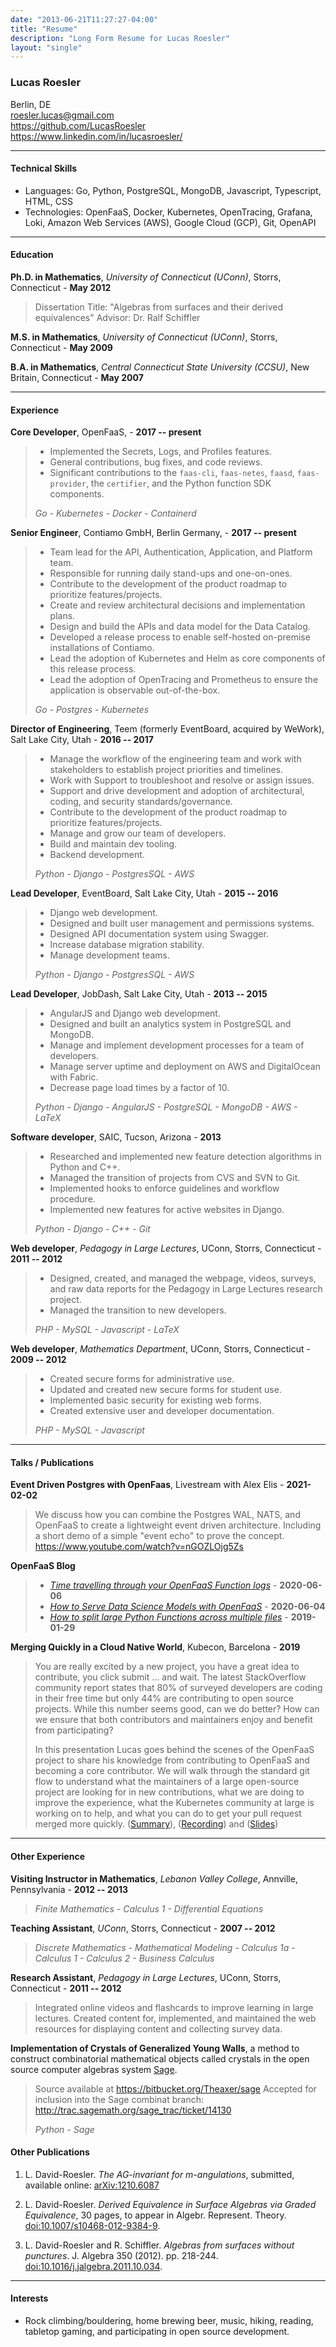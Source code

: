 ```yaml
---
date: "2013-06-21T11:27:27-04:00"
title: "Resume"
description: "Long Form Resume for Lucas Roesler"
layout: "single"
---
```


### Lucas Roesler
Berlin, DE \
<roesler.lucas@gmail.com>\
<https://github.com/LucasRoesler>\
<https://www.linkedin.com/in/lucasroesler/>

---
#### Technical  Skills
* Languages: Go, Python, PostgreSQL, MongoDB, Javascript, Typescript, HTML, CSS
* Technologies: OpenFaaS, Docker, Kubernetes, OpenTracing, Grafana, Loki, Amazon Web Services (AWS), Google Cloud (GCP), Git, OpenAPI

---

#### Education
**Ph.D. in Mathematics**, *University of Connecticut (UConn)*, Storrs, Connecticut - **May 2012**

>Dissertation Title: "Algebras from surfaces and their derived equivalences"
>Advisor: Dr. Ralf Schiffler

**M.S. in Mathematics**, *University of Connecticut (UConn)*, Storrs, Connecticut - **May 2009**

**B.A. in Mathematics**, *Central Connecticut State University (CCSU)*, New Britain, Connecticut - **May 2007**

---

#### Experience
**Core Developer**, OpenFaaS, - **2017 -- present**

> - Implemented the Secrets, Logs, and Profiles features.
> - General contributions, bug fixes, and code reviews.
> - Significant contributions to the `faas-cli`, `faas-netes`, `faasd`, `faas-provider`, the `certifier`, and the Python function SDK components.
>
> *Go - Kubernetes - Docker - Containerd*

**Senior Engineer**, Contiamo GmbH, Berlin Germany, - **2017 -- present**

> - Team lead for the API, Authentication, Application, and Platform team.
> - Responsible for running daily stand-ups and one-on-ones.
> - Contribute to the development of the product roadmap to prioritize features/projects.
> - Create and review architectural decisions and implementation plans.
> - Design and build the APIs and data model for the Data Catalog.
> - Developed a release process to enable self-hosted on-premise installations of Contiamo.
> - Lead the adoption of Kubernetes and Helm as core components of this release process.
> - Lead the adoption of OpenTracing and Prometheus to ensure the application is observable out-of-the-box.
>
> *Go - Postgres - Kubernetes*

**Director of Engineering**, Teem (formerly EventBoard, acquired by WeWork), Salt Lake City, Utah - **2016 -- 2017**

> - Manage the workflow of the engineering team and work with stakeholders to establish project priorities and timelines.
> - Work with Support to troubleshoot and resolve or assign issues.
> - Support and drive development and adoption of architectural, coding, and security standards/governance.
> - Contribute to the development of the product roadmap to prioritize features/projects.
> - Manage and grow our team of developers.
> - Build and maintain dev tooling.
> - Backend development.
>
> *Python - Django - PostgresSQL - AWS*

**Lead Developer**, EventBoard, Salt Lake City, Utah - **2015 -- 2016**

> - Django web development.
> - Designed and built user management and permissions systems.
> - Designed API documentation system using Swagger.
> - Increase database migration stability.
> - Manage development teams.
>
> *Python - Django - PostgresSQL - AWS*

**Lead Developer**, JobDash, Salt Lake City, Utah - **2013 -- 2015**

> - AngularJS and Django web development.
> - Designed and built an analytics system in PostgreSQL and MongoDB.
> - Manage and implement development processes for a team of developers.
> - Manage server uptime and deployment on AWS and DigitalOcean with Fabric.
> - Decrease page load times by a factor of 10.
>
> *Python - Django - AngularJS - PostgreSQL - MongoDB - AWS - LaTeX*

**Software developer**, SAIC, Tucson, Arizona - **2013**

> - Researched and implemented new feature detection algorithms in Python and C++.
> - Managed the transition of projects from CVS and SVN to Git.
> - Implemented hooks to enforce guidelines and workflow procedure.
> - Implemented new features for active websites in Django.
>
> *Python - Django - C++ - Git*

**Web developer**, *Pedagogy in Large Lectures*, UConn, Storrs, Connecticut - **2011 -- 2012**

> - Designed, created, and managed the webpage, videos, surveys, and raw data reports
>   for the Pedagogy in Large Lectures research project.
> - Managed the transition to new developers.
>
> *PHP - MySQL - Javascript - LaTeX*

**Web developer**, *Mathematics Department*, UConn, Storrs, Connecticut - **2009 -- 2012**

> - Created secure forms for administrative use.
> - Updated and created new secure forms for student use.
> - Implemented basic security for existing web forms.
> - Created extensive user and developer documentation.
>
>  *PHP - MySQL - Javascript*

<!-- #### Public Projects

**Django Encrypted Json Field** - https://github.com/LucasRoesler/django-encrypted-json

> - Store JSON in Postgres with encrypted values and plain text keys.
> - Allows partial encryption, you can specify a list of keys to skip.

**Django Cryptographic Fields** - https://github.com/foundertherapy/django-cryptographic-fields

> - Contributions to allow key rotation and general improvements. -->
---
#### Talks / Publications
**Event Driven Postgres with OpenFaas**, Livestream with Alex Elis - **2021-02-02**
> We discuss how you can combine the Postgres WAL, NATS, and OpenFaaS to create a lightweight event driven architecture. Including a short demo of a simple "event echo" to prove the concept. https://www.youtube.com/watch?v=nGOZLOjg5Zs

**OpenFaaS Blog**
> - [*Time travelling through your OpenFaaS Function logs*](https://www.openfaas.com/blog/openfaas-loki-into/) - **2020-06-06**
> - [*How to Serve Data Science Models with OpenFaaS*](https://www.openfaas.com/blog/python-datascience-with-openfaas/) - **2020-06-04**
> - [*How to split large Python Functions across multiple files*](https://www.openfaas.com/blog/multifile-python-functions/) - **2019-01-29**

**Merging Quickly in a Cloud Native World**, Kubecon, Barcelona - **2019**
> You are really excited by a new project, you have a great idea to contribute, you click submit ... and wait. The latest StackOverflow community report states that 80% of surveyed developers are coding in their free time but only 44% are contributing to open source projects. While this number seems good, can we do better? How can we ensure that both contributors and maintainers enjoy and benefit from participating?
>
> In this presentation Lucas goes behind the scenes of the OpenFaaS project to share his knowledge from contributing to OpenFaaS and becoming a core contributor. We will walk through the standard git flow to understand what the maintainers of a large open-source project are looking for in new contributions, what we are doing to improve the experience, what the Kubernetes community at large is working on to help, and what you can do to get your pull request merged more quickly.
> ([Summary](https://kccnceu19.sched.com/event/MPZM/merging-quickly-in-a-cloud-native-world-lucas-roesler-contiamo)), ([Recording](https://youtu.be/d0E7PSlkBbs)) and ([Slides](https://static.sched.com/hosted_files/kccnceu19/e2/merging-quickly.pdf))

---
#### Other Experience

**Visiting Instructor in Mathematics**, *Lebanon Valley College*, Annville, Pennsylvania - **2012 -- 2013**

> *Finite Mathematics - Calculus 1 - Differential Equations*

**Teaching Assistant**, *UConn*, Storrs, Connecticut - **2007 -- 2012**

>*Discrete Mathematics - Mathematical Modeling - Calculus 1a - Calculus 1 - Calculus 2 - Business Calculus*

**Research Assistant**, *Pedagogy in Large Lectures*, UConn, Storrs, Connecticut - **2011 -- 2012**

>Integrated online videos and flashcards to improve learning in large lectures. Created content for, implemented, and maintained the web resources for displaying content and collecting survey data.

**Implementation of Crystals of Generalized Young Walls**, a method to construct combinatorial mathematical objects called crystals in the open source computer algebras system [Sage].

> Source available at <https://bitbucket.org/Theaxer/sage>
> Accepted for inclusion into the Sage combinat branch: <http://trac.sagemath.org/sage_trac/ticket/14130>
>
> *Python - Sage*


#### Other Publications

1. L\. David-Roesler. *The AG-invariant for m-angulations*, submitted, available online: [arXiv:1210.6087]

2. L\. David-Roesler. *Derived Equivalence in Surface Algebras via Graded Equivalence*, 30 pages, to appear in Algebr. Represent. Theory. [doi:10.1007/s10468-012-9384-9][].

3. L\. David-Roesler and R. Schiffler. *Algebras from surfaces without punctures*. J. Algebra 350 (2012). pp. 218-244. [doi:10.1016/j.jalgebra.2011.10.034].

---

#### Interests
* Rock climbing/bouldering, home brewing beer, music, hiking, reading, tabletop gaming, and participating in open source development.

  [Sage]: http://www.sagemath.org/ "Sage"
  [Linkedin]: http://www.linkedin.com/in/lucasroesler/ "Linkedin"
  [BitBucket]: https://bitbucket.org/LDavRoe "BitBucket"
  [doi:10.1016/j.jalgebra.2011.10.034]: http://www.sciencedirect.com/science/article/pii/S0021869311006211 "doi:10.1016/j.jalgebra.2011.10.034"
  [doi:10.1007/s10468-012-9384-9]: http://link.springer.com/article/10.1007%2Fs10468-012-9384-9 "doi:10.1007/s10468-012-9384-9"
  [arXiv:1210.6087]: http://arxiv.org/abs/1210.6087 "arXiv:1210.6087"
  [arxiv:results]: https://arxiv.org/search/?query=David-Roesler&searchtype=author
